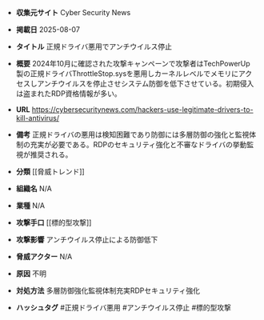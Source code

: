 - **収集元サイト**
Cyber Security News

- **掲載日**
2025-08-07

- **タイトル**
正規ドライバ悪用でアンチウイルス停止

- **概要**
2024年10月に確認された攻撃キャンペーンで攻撃者はTechPowerUp製の正規ドライバThrottleStop.sysを悪用しカーネルレベルでメモリにアクセスしアンチウイルスを停止させシステム防御を低下させている。初期侵入は盗まれたRDP資格情報が多い。

- **URL**
https://cybersecuritynews.com/hackers-use-legitimate-drivers-to-kill-antivirus/

- **備考**
正規ドライバの悪用は検知困難であり防御には多層防御の強化と監視体制の充実が必要である。RDPのセキュリティ強化と不審なドライバの挙動監視が推奨される。

- **分類**
[[脅威トレンド]]

- **組織名**
N/A

- **業種**
N/A

- **攻撃手口**
[[標的型攻撃]]

- **攻撃影響**
アンチウイルス停止による防御低下

- **脅威アクター**
N/A

- **原因**
不明

- **対処方法**
多層防御強化監視体制充実RDPセキュリティ強化

- **ハッシュタグ**
#正規ドライバ悪用 #アンチウイルス停止 #標的型攻撃
